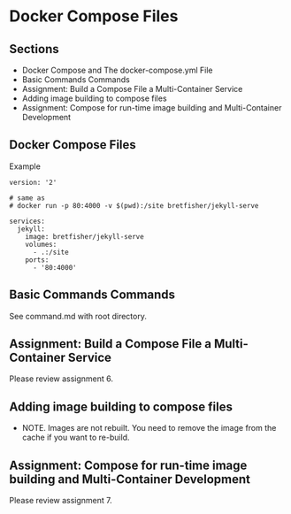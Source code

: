 # Docker Compose Files

## Sections
- Docker Compose and The docker-compose.yml File
- Basic Commands Commands
- Assignment: Build a Compose File a Multi-Container Service
- Adding image building to compose files
- Assignment: Compose for run-time image building and Multi-Container Development

## Docker Compose Files
Example
```
version: '2'

# same as
# docker run -p 80:4000 -v $(pwd):/site bretfisher/jekyll-serve

services:
  jekyll:
    image: bretfisher/jekyll-serve
    volumes:
      - .:/site
    ports:
      - '80:4000'
```
## Basic Commands Commands
See command.md with root directory.

## Assignment: Build a Compose File a Multi-Container Service
Please review assignment 6.

## Adding image building to compose files
- NOTE. Images are not rebuilt. You need to remove the image from the cache if you
want to re-build.

## Assignment: Compose for run-time image building and Multi-Container Development
Please review assignment 7.
